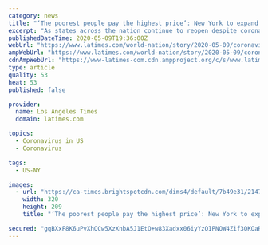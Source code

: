 ```yaml
---
category: news
title: "‘The poorest people pay the highest price’: New York to expand testing for minorities"
excerpt: "As states across the nation continue to reopen despite coronavirus cases climbing, the impacts on minority and low-income groups become more apparent."
publishedDateTime: 2020-05-09T19:36:00Z
webUrl: "https://www.latimes.com/world-nation/story/2020-05-09/coronavirus-reopen-health-economic-impact-minority-low-income-unequal"
ampWebUrl: "https://www.latimes.com/world-nation/story/2020-05-09/coronavirus-reopen-health-economic-impact-minority-low-income-unequal?_amp=true"
cdnAmpWebUrl: "https://www-latimes-com.cdn.ampproject.org/c/s/www.latimes.com/world-nation/story/2020-05-09/coronavirus-reopen-health-economic-impact-minority-low-income-unequal?_amp=true"
type: article
quality: 53
heat: 53
published: false

provider:
  name: Los Angeles Times
  domain: latimes.com

topics:
  - Coronavirus in US
  - Coronavirus

tags:
  - US-NY

images:
  - url: "https://ca-times.brightspotcdn.com/dims4/default/7b49e31/2147483647/strip/true/crop/1280x836+0+62/resize/320x209!/quality/90/?url=https%3A%2F%2Fcalifornia-times-brightspot.s3.amazonaws.com%2Fd5%2Fbd%2Fc2398bb14e90a34b8716943c0cbe%2Fap20129613388663.jpg"
    width: 320
    height: 209
    title: "‘The poorest people pay the highest price’: New York to expand testing for minorities"

secured: "gqBXxF8K6uPvXhQCw5XzXnbA5J1EtO+w83Xadxx06iyYzOIPNOW4Zif3OKQaRnzk0pKbaARBVtKj/+cZY7NM/x/KZfsTi681ftam+fA2zL1NIa1u7OAMVziNvxDo2LX+rYKtev3diRro1F10qhp3tYfEVT3yhjJ7MEnC9lW+PYcgQISQIaPt2pHhzhPp8dlpXabDEFBsZ3+CnmDxrzNlMQOmoxkD5wmb56fZqUvrmoMY9o5AWzb4sOl8Gw3oNXwyyCmGcAFZOGf1CUiW64fZWIwAKvk8CFa5CtpQgTRm2aSt3vSBo5+gDbYU026XkYpe;unUee/8/VG1Ufk40A0if4w=="
---
```



